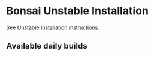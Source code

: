 # Bonsai Unstable Installation

See [Unstable Installation instructions](https://docs.bonsaibim.org/guides/development/installation.html#unstable-installation).

## Available daily builds

